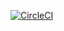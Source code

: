 [![CircleCI](https://circleci.com/gh/Sara556M/Siemens-Task.svg?style=svg)](https://circleci.com/gh/Sara556M/Siemens-Task)
